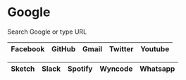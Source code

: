 
# Google

Search Google or type URL

Facebook | GitHub | Gmail | Twitter | Youtube
-------- | ------ | ----- | ------- | -------


Sketch | Slack | Spotify | Wyncode | Whatsapp
------ | ----- | ------- | ------- | --------


